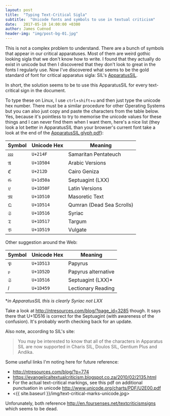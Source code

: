 ```yaml
---
layout: post
title:  "Typing Text-Critical Sigla"
subtitle:  "Unicode fonts and symbols to use in textual criticism"
date:   2017-05-10 14:00:00 +0300
author: James Cuénod
header-img: "img/post-bg-01.jpg"
---
```


This is not a complex problem to understand. There are a bunch of symbols that appear in our critical apparatuses. Most of them are weird gothic looking sigla that we don't know how to write. I found that they actually do exist in unicode but then I discovered that they don't look to great in the fonts I regularly use. Now I've discovered what seems to be the gold standard of font for critical apparatus sigla: SIL's [ApparatusSIL](http://scripts.sil.org/cms/scripts/page.php?item_id=ApparatusSIL).

In short, the solution seems to be to use this ApparatusSIL for every text-critical sign in the document.

To type these on Linux, I use `ctrl`+`shift`+`u` and then just type the unicode hex number. There must be a similar procedure for other Operating Systems but you can also just copy and paste the characters from the table below. Yes, because it's pointless to try to memorise the unicode values for these things and I can never find them when I want them, here's a nice list (they look a lot better in ApparatusSIL than your browser's current font take a look at the end of the [ApparatusSIL glyph pdf](http://scripts.sil.org/cms/scripts/render_download.php?format=file&media_id=ApparatusSIL_ViewGlyph&filename=ApparatusSIL_ViewGlyph.pdf)):

Symbol|Unicode Hex|Meaning
---|---|---
⅏|`U+214F`|Samaritan Pentateuch
𝔄|`U+1D504`|Arabic Versions
ℭ|`U+212D`|Cairo Geniza
𝔊|`U+1d50a`|Septuagint (LXX)
𝔏|`U+1D50F`|Latin Versions
𝔐|`U+1D510`|Masoretic Text
𝔔|`U+1D514`|Qumran (Dead Sea Scrolls)
𝔖|`U+1D516`|Syriac
𝔗|`U+1D517`|Targum
𝔙|`U+1D519`|Vulgate

Other suggestion around the Web:

Symbol|Unicode Hex|Meaning
---|---|---
𝔓|`U+1D513`|Papyrus
𝔭|`U+1D52D`|Papyrus alternative
𝔖|`U+1D516`|Septuagint (LXX)*
𝑙|`U+1D459`|Lectionary Reading

**in ApparatusSIL this is clearly Syriac not LXX*

Take a look at <http://ntresources.com/blog/?page_id=3285> though. It says there that U+1D516 is correct for the Septuagint (with awareness of the confusion). It's probably worth checking back for an update.


Also note, according to SIL's site:
>You may be interested to know that all of the characters in Apparatus SIL are now supported in Charis SIL, Doulos SIL, Gentium Plus and Andika.

Some useful links I'm noting here for future reference:
 - <http://ntresources.com/blog/?p=774>
 - <https://evangelicaltextualcriticism.blogspot.co.za/2010/02/2135.html>
 - For the actual text-critical markings, see this pdf on additional punctuation in unicode <http://www.unicode.org/charts/PDF/U2E00.pdf>
 - <{{ site.baseurl }}/img/text-critical-marks-unicode.jpg>

Unforunately, both reference <http://en.foursenses.net/textcriticismsigns> which seems to be dead.